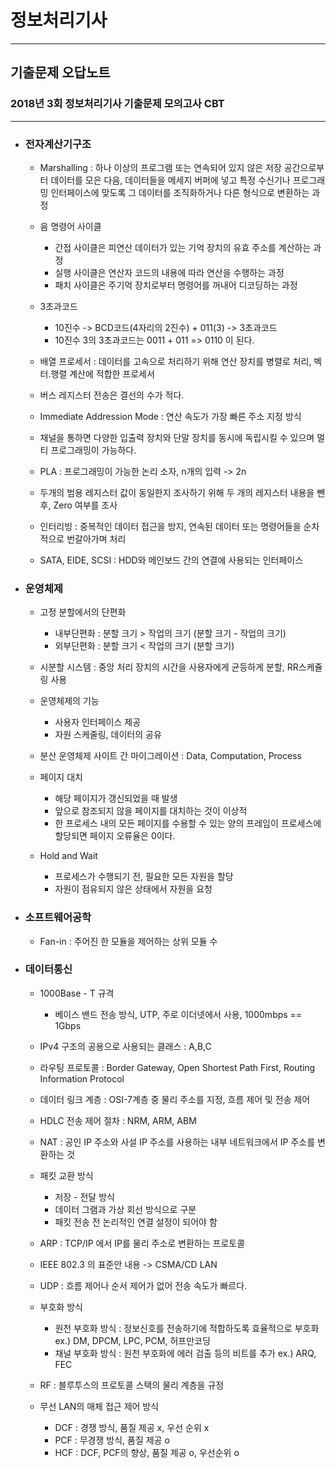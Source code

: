 # 정보처리기사

---

## 기출문제 오답노트



### 2018년 3회 정보처리기사 기출문제 모의고사 CBT

---

* ### 전자계산기구조

  * Marshalling : 하나 이상의 프로그램 또는 연속되어 있지 않은 저장 공간으로부터 데이터를 모은 다음, 데이터들을 메세지 버퍼에 넣고 특정 수신기나 프로그래밍 인터페이스에 맞도록 그 데이터를 조직화하거나 다른 형식으로 변환하는 과정

  * 음 명령어 사이클

    * 간접 사이클은 피연산 데이터가 있는 기억 장치의 유효 주소를 계산하는 과정
    * 실행 사이클은 연산자 코드의 내용에 따라 연산을 수행하는 과정
    * 패치 사이클은 주기억 장치로부터 명령어를 꺼내어 디코딩하는 과정

  * 3초과코드

    * 10진수 -> BCD코드(4자리의 2진수) + 011(3) -> 3초과코드
    * 10진수 3의 3초과코드는 0011 + 011 => 0110 이 된다.

  * 배열 프로세서 : 데이터를 고속으로 처리하기 위해 연산 장치를 병렬로 처리, 벡터.행렬 계산에 적합한 프로세서

  * 버스 레지스터 전송은 결선의 수가 적다.

  * Immediate Addression Mode : 연산 속도가 가장 빠른 주소 지정 방식

  * 채널을 통하면 다양한 입출력 장치와 단말 장치를 동시에 독립시킬 수 있으며 멀티 프로그래밍이 가능하다.

  * PLA : 프로그래밍이 가능한 논리 소자, n개의 입력 -> 2n 

  * 두개의 범용 레지스터 값이 동일한지 조사하기 위해 두 개의 레지스터 내용을 뺀 후, Zero 여부를 조사

  * 인터리빙 : 중복적인 데이터 접근을 방지, 연속된 데이터 또는 명령어들을 순차적으로 번갈아가며 처리

  * SATA, EIDE, SCSI : HDD와 메인보드 간의 연결에 사용되는 인터페이스

    

* ### 운영체제

  * 고정 분할에서의 단편화

    * 내부단편화 : 분할 크기 > 작업의 크기 (분할 크기 - 작업의 크기)
    * 외부단편화 : 분할 크기 < 작업의 크기 (분할 크기)

  * 시분할 시스템 : 중앙 처리 장치의 시간을 사용자에게 균등하게 분할, RR스케쥴링 사용

  * 운영체제의 기능

    * 사용자 인터페이스 제공
    * 자원 스케줄링, 데이터의 공유

  * 분산 운영체제 사이트 간 마이그레이션 : Data, Computation, Process

  * 페이지 대치

    * 해당 페이지가 갱신되었을 때 발생
    * 앞으로 참조되지 않을 페이지를 대치하는 것이 이상적
    * 한 프로세스 내의 모든 페이지를 수용할 수 있는 양의 프레임이 프로세스에 할당되면 페이지 오류율은 0이다.

  * Hold and Wait

    * 프로세스가 수행되기 전, 필요한 모든 자원을 할당
    * 자원이 점유되지 않은 상태에서 자원을 요청

    

* ### 소프트웨어공학

  * Fan-in : 주어진 한 모듈을 제어하는 상위 모듈 수



* ### 데이터통신

  * 1000Base - T 규격

    * 베이스 밴드 전송 방식, UTP, 주로 이더넷에서 사용, 1000mbps == 1Gbps

  * IPv4 구조의 공용으로 사용되는 클래스 : A,B,C

  * 라우팅 프로토콜 : Border Gateway, Open Shortest Path First, Routing Information Protocol

  * 데이터 링크 계층 : OSI-7계층 중 물리 주소를 지정, 흐름 제어 및 전송 제어

  * HDLC 전송 제어 절차 : NRM, ARM, ABM

  * NAT : 공인 IP 주소와 사설 IP 주소를 사용하는 내부 네트워크에서 IP 주소를 변환하는 것

  * 패킷 교환 방식

    * 저장 - 전달 방식
    * 데이터 그램과 가상 회선 방식으로 구분
    * 패킷 전송 전 논리적인 연결 설정이 되어야 함

  * ARP : TCP/IP 에서 IP를 물리 주소로 변환하는 프로토콜

  * IEEE 802.3 의 표준안 내용 -> CSMA/CD LAN

  * UDP : 흐름 제어나 순서 제어가 없어 전송 속도가 빠르다.

  * 부호화 방식

    * 원천 부호화 방식 : 정보신호를 전송하기에 적합하도록 효율적으로 부호화 ex.) DM, DPCM, LPC, PCM, 허프만코딩
    * 채널 부호화 방식 : 원천 부호화에 에러 검출 등의 비트를 추가 ex.) ARQ, FEC

  * RF : 블루투스의 프로토콜 스택의 물리 계층을 규정

  * 무선 LAN의 매체 접근 제어 방식

    * DCF : 경쟁 방식, 품질 제공 x, 우선 순위 x
    * PCF : 무경쟁 방식, 품질 제공 o
    * HCF : DCF, PCF의 향상, 품질 제공 o, 우선순위 o

    